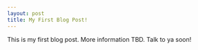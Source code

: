 ```yaml
---
layout: post
title: My First Blog Post!
---
```


This is my first blog post. More information TBD. Talk to ya soon!

